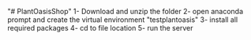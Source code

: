 "# PlantOasisShop" 
1- Download and unzip the folder
2- open anaconda prompt and create the virtual environment "testplantoasis"
3- install all required packages
4- cd to file location 
5- run the server
